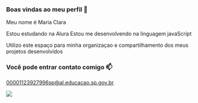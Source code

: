 ### Boas vindas ao meu perfil 💚

Meu nome é Maria Clara

Estou estudando na Alura
Estou me desenvolvendo na linguagem javaScript

Utilizo este espaço para minha organizaçao e compartilhamento dos meus projetos desenvolvidos

### Você pode entrar contato comigo 📫

00001123927996sp@al.educacao.sp.gov.br 





![](https://media1.tenor.com/m/TXcKu7KNFWQAAAAC/mlp-unicorn.gif)
